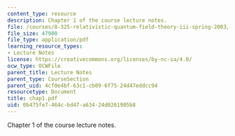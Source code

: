 ```yaml
---
content_type: resource
description: Chapter 1 of the course lecture notes.
file: /courses/8-325-relativistic-quantum-field-theory-iii-spring-2003/0b475fe7464cbd47a63424d0261905b8_chap1.pdf
file_size: 47900
file_type: application/pdf
learning_resource_types:
- Lecture Notes
license: https://creativecommons.org/licenses/by-nc-sa/4.0/
ocw_type: OCWFile
parent_title: Lecture Notes
parent_type: CourseSection
parent_uid: 4cf0e4bf-63c1-cb09-6f75-24d47eddcc94
resourcetype: Document
title: chap1.pdf
uid: 0b475fe7-464c-bd47-a634-24d0261905b8
---
```

Chapter 1 of the course lecture notes.
